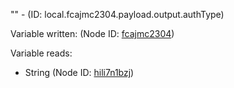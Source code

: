 "" - (ID: local.fcajmc2304.payload.output.authType)

Variable written:
 (Node ID: [fcajmc2304](../nodes/fcajmc2304.md))

Variable reads:
* String (Node ID: [hili7n1bzj](../nodes/hili7n1bzj.md))
